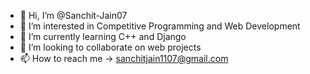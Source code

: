 - 👋 Hi, I’m @Sanchit-Jain07
- 👀 I’m interested in Competitive Programming and Web Development
- 🌱 I’m currently learning C++ and Django
- 💞️ I’m looking to collaborate on web projects
- 📫 How to reach me -> sanchitjain1107@gmail.com

<!---
Sanchit-Jain07/Sanchit-Jain07 is a ✨ special ✨ repository because its `README.md` (this file) appears on your GitHub profile.
You can click the Preview link to take a look at your changes.
--->
